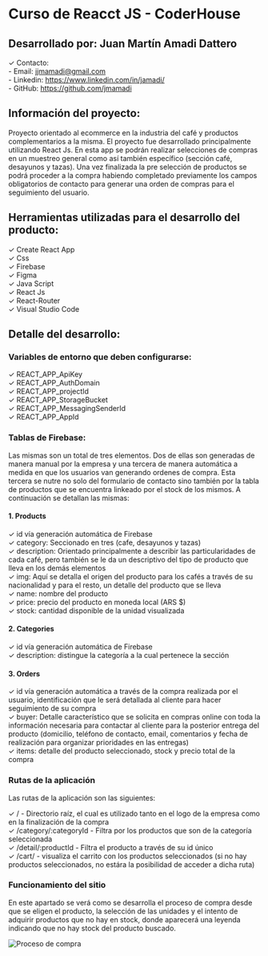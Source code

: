 # Curso de Reacct JS - CoderHouse

## Desarrollado por: Juan Martín Amadi Dattero

✓ Contacto:  
    - Email: jjmamadi@gmail.com  
    - Linkedin: https://www.linkedin.com/in/jamadi/  
    - GitHub: https://github.com/jmamadi  

## Información del proyecto:

Proyecto orientado al ecommerce en la industria del café y productos complementarios a la misma. El proyecto fue desarrollado principalmente utilizando React Js. En esta app se podrán realizar selecciones de compras en un muestreo general como así también específico (sección café, desayunos y tazas). Una vez finalizada la pre selección de productos se podrá proceder a la compra habiendo completado previamente los campos obligatorios de contacto para generar una orden de compras para el seguimiento del usuario.

## Herramientas utilizadas para el desarrollo del producto:

✓ Create React App  
✓ Css  
✓ Firebase  
✓ Figma  
✓ Java Script  
✓ React Js  
✓ React-Router  
✓ Visual Studio Code  

## Detalle del desarrollo:

### Variables de entorno que deben configurarse:

✓ REACT_APP_ApiKey  
✓ REACT_APP_AuthDomain  
✓ REACT_APP_projectId  
✓ REACT_APP_StorageBucket  
✓ REACT_APP_MessagingSenderId  
✓ REACT_APP_AppId  

### Tablas de Firebase:
Las mismas son un total de tres elementos. Dos de ellas son generadas de manera manual por la empresa y una tercera de manera automática a medida en que los usuarios van generando ordenes de compra. Esta tercera se nutre no solo del formulario de contacto sino también por la tabla de productos que se encuentra linkeado por el stock de los mismos. A continuación se detallan las mismas:

#### 1. Products
✓ id vía generación automática de Firebase  
✓ category: Seccionado en tres (cafe, desayunos y tazas)  
✓ description: Orientado principalmente a describir las particularidades de cada café, pero también se le da un descriptivo del tipo de producto que lleva en los demás elementos  
✓ img: Aquí se detalla el origen del producto para los cafés a través de su nacionalidad y para el resto, un detalle del producto que se lleva  
✓ name: nombre del producto  
✓ price: precio del producto en moneda local (ARS $)  
✓ stock: cantidad disponible de la unidad visualizada  

#### 2. Categories
✓ id vía generación automática de Firebase  
✓ description: distingue la categoría a la cual pertenece la sección  

#### 3. Orders
✓ id vía generación automática a través de la compra realizada por el usuario, identificación que le será detallada al cliente para hacer seguimiento de su compra  
✓ buyer: Detalle característico que se solicita en compras online con toda la información necesaria para contactar al cliente para la posterior entrega del producto (domicilio, teléfono de contacto, email, comentarios y fecha de realización para organizar prioridades en las entregas)  
✓ items: detalle del producto seleccionado, stock y precio total de la compra  

### Rutas de la aplicación

Las rutas de la aplicación son las siguientes:

✓ / - Directorio raíz, el cual es utilizado tanto en el logo de la empresa como en la finalización de la compra  
✓ /category/:categoryId - Filtra por los productos que son de la categoría seleccionada  
✓ /detail/:productId - Filtra el producto a través de su id único  
✓ /cart/ - visualiza el carrito con los productos seleccionados (si no hay productos seleccionados, no estára la posibilidad de   acceder a dicha ruta)  

### Funcionamiento del sitio

En este apartado se verá como se desarrolla el proceso de compra desde que se eligen el producto, la selección de las unidades y el intento de adquirir productos que no hay en stock, donde aparecerá una leyenda indicando que no hay stock del producto buscado.

![Proceso de compra](https://agiongrande.github.io/deautor-react/deautor/public/proceso.gif)